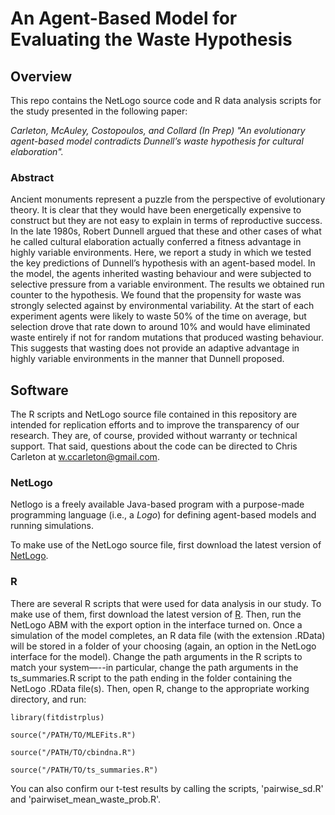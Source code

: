 # An Agent-Based Model for Evaluating the Waste Hypothesis
## Overview
This repo contains the NetLogo source code and R data analysis scripts for the study presented in the following paper:

*Carleton, McAuley, Costopoulos, and Collard (In Prep) "An evolutionary agent-based model contradicts Dunnell’s waste hypothesis for cultural elaboration".*

### Abstract
Ancient monuments represent a puzzle from the perspective of evolutionary theory. It is clear that they would have been energetically expensive to construct but they are not easy to explain in terms of reproductive success. In the late 1980s, Robert Dunnell argued that these and other cases of what he called cultural elaboration actually conferred a fitness advantage in highly variable environments. Here, we report a study in which we tested the key predictions of Dunnell’s hypothesis with an agent-based model. In the model, the agents inherited wasting behaviour and were subjected to selective pressure from a variable environment. The results we obtained run counter to the hypothesis. We found that the propensity for waste was strongly selected against by environmental variability. At the start of each experiment agents were likely to waste 50% of the time on average, but selection drove that rate down to around 10% and would have eliminated waste entirely if not for random mutations that produced wasting behaviour. This suggests that wasting does not provide an adaptive advantage in highly variable environments in the manner that Dunnell proposed.

## Software
The R scripts and NetLogo source file contained in this repository are intended for replication efforts and to improve the transparency of our research. They are, of course, provided without warranty or technical support. That said, questions about the code can be directed to Chris Carleton at w.ccarleton@gmail.com.

### NetLogo
Netlogo is a freely available Java-based program with a purpose-made programming language (i.e., a *Logo*) for defining agent-based models and running simulations.

To make use of the NetLogo source file, first download the latest version of [NetLogo](https://ccl.northwestern.edu/netlogo/download.shtml).

### R
There are several R scripts that were used for data analysis in our study. To make use of them, first download the latest version of [R](https://www.r-project.org/). Then, run the NetLogo ABM with the export option in the interface turned on. Once a simulation of the model completes, an R data file (with the extension .RData) will be stored in a folder of your choosing (again, an option in the NetLogo interface for the model). Change the path arguments in the R scripts to match your system—--in particular, change the path arguments in the ts_summaries.R script to the path ending in the folder containing the NetLogo .RData file(s). Then, open R, change to the appropriate working directory, and run:

```
library(fitdistrplus)

source("/PATH/TO/MLEFits.R")

source("/PATH/TO/cbindna.R")

source("/PATH/TO/ts_summaries.R")
```

You can also confirm our t-test results by calling the scripts, 'pairwise_sd.R' and 'pairwiset_mean_waste_prob.R'.
